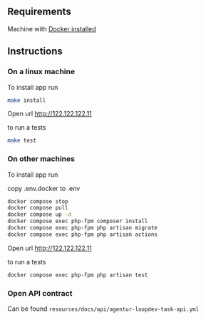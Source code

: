 ## Requirements
Machine with [Docker installed](https://docs.docker.com/engine/install/)

## Instructions

### On a linux machine
To install app run
```sh
make install
```

Open url http://122.122.122.11

to run a tests
```sh
make test
```


### On other machines
To install app run

copy .env.docker to .env

```sh
docker compose stop
docker compose pull
docker compose up -d
docker compose exec php-fpm composer install
docker compose exec php-fpm php artisan migrate
docker compose exec php-fpm php artisan actions
```

Open url http://122.122.122.11

to run a tests
```sh
docker compose exec php-fpm php artisan test
```

### Open API contract
Can be found ```resources/docs/api/agentur-loopdev-task-api.yml```

